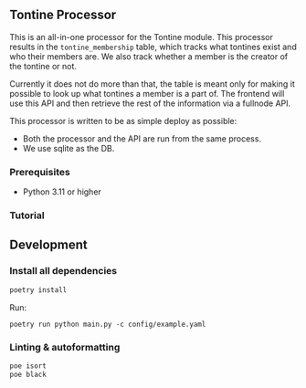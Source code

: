 ## Tontine Processor
This is an all-in-one processor for the Tontine module. This processor results in the `tontine_membership` table, which tracks what tontines exist and who their members are. We also track whether a member is the creator of the tontine or not.

Currently it does not do more than that, the table is meant only for making it possible to look up what tontines a member is a part of. The frontend will use this API and then retrieve the rest of the information via a fullnode API.

This processor is written to be as simple deploy as possible:
- Both the processor and the API are run from the same process.
- We use sqlite as the DB.

### Prerequisites
- Python 3.11 or higher

### Tutorial
## Development
### Install all dependencies
```bash
poetry install
```

Run:
```
poetry run python main.py -c config/example.yaml
```

### Linting & autoformatting
```bash
poe isort
poe black
```

